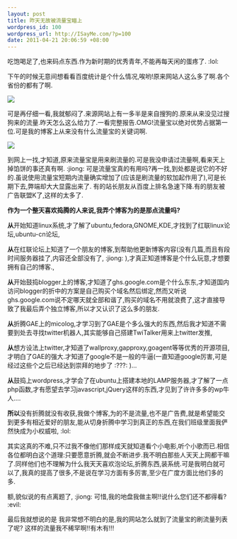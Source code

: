 ```yaml
--- 
layout: post
title: 昨天无故被流量宝瞄上
wordpress_id: 100
wordpress_url: http://ISayMe.com/?p=100
date: 2011-04-21 20:06:59 +08:00
---
```

吃饱喝足了,也来码点东西.作为新时期的优秀青年,不能再每天闲的蛋疼了. :lol: 

下午的时候无意间想看看百度统计是个什么情况,唉哟!原来网站人这么多了啊.各个省份的都有了啊.

![](http://i.imgur.com/l0Nti.png)

可是再仔细一看,我就郁闷了.来源网站上有一多半是来自搜狗的.原来从来没见过搜狗来的流量.昨天怎么这么给力了.一看完整报告.OMG!流量宝以绝对优势占据第一位.可是我的博客上从来没有什么流量宝的关键词啊.

![](http://i.imgur.com/cKIBT.png)

到网上一找,才知道,原来流量宝是用来刷流量的.可是我没申请过流量啊,看来天上掉馅饼的事还真有啊. :jiong: 
可是流量宝真的有用吗?再一找,到处都是说它的不好的.虽说使用流量宝短期内流量确实增加了(应该是刷流量的软加起作用了),可是长期下去,弊端却大大显露出来了.
有的站长朋友从百度上排名急速下降.有的朋友被广告联盟K了,这样的太多了.

**作为一个整天喜欢捣腾的人来说,我弄个博客为的是那点流量吗?**

**从**开始知道linux系统,才了解了ubuntu,fedora,GNOME,KDE,才找到了红联linux论坛,ubuntu-cn论坛,

**从**在红联论坛上知道了一个朋友的博客,到帮助他更新博客内容(没有几篇,而且有段时间服务器挂了,内容还全部没有了, :jiong: ),才真正知道博客是个什么玩意,才想要拥有自己的博客.,

**从**开始鼓捣blogger上的博客,才知道了ghs.google.com是个什么东东,才知道国内访问blogger的折中的方案是自己购买个域名然后绑定,然而又听说ghs.google.com说不定哪天就全部和谐了,购买的域名不用就浪费了,这才直接导致了我最后弄个独立博客,所以才又认识了这么多的朋友.

**从**折腾GAE上的micolog,才学习到了GAE是个多么强大的东西,然后我才知道不需要到处去寻找twitter机器人,其实能够自己搭建TwiTalker用来上twitter发推,

**从**想方设法上twitter,才知道了wallproxy,gapproxy,goagent等等优秀的开源项目,才明白了GAE的强大.才知道了google不是一般的牛逼(一直知道google厉害,可是经过这些个之后已经达到崇拜的地步了 :???: )...

**从**鼓捣上wordpress,才学会了在ubuntu上搭建本地的LAMP服务器,才了解了一点php函数,才有愿望去学习javascript,jQuery这样的东西,才见到了许许多多的wp牛人....

**所以**没有折腾就没有收获,我做个博客,为的不是流量,也不是广告费,就是希望能交到更多有相近爱好的朋友,能从切身折腾中学习到真正的东西,在我们班级里面我俨然快成为小权威啦, :lol: 

其实这真的不难,只不过我不像他们那样成天就知道看个小电影,听个小歌而已.相信各位都明白这个道理:只要愿意折腾,就会不断进步.我不明白那些人天天上网都干嘛了.同样他们也不理解为什么我天天喜欢泡论坛,折腾东西,装系统.可是我明白就可以了,我真的提高了很多,不是说在学习方面有多厉害,至少在广度方面比他们多的多.

额,貌似说的有点离题了, :jiong: 可惜,我的地盘我做主啊!!说什么您们还不都得看? :evil: 

最后我就想说的是 我非常想不明白的是,我的网站怎么就到了流量宝的刷流量列表了呢? 这样的流量我不稀罕啊!!有木有!!!
